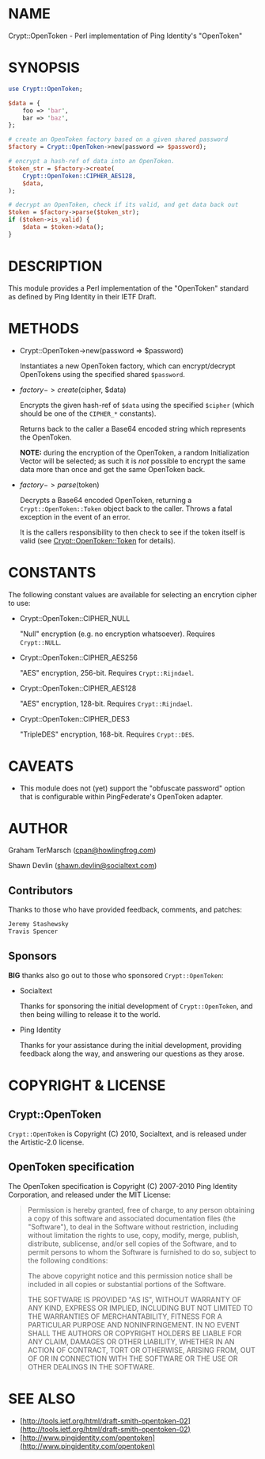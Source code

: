 # NAME

Crypt::OpenToken - Perl implementation of Ping Identity's "OpenToken"

# SYNOPSIS

```perl
use Crypt::OpenToken;

$data = {
    foo => 'bar',
    bar => 'baz',
};

# create an OpenToken factory based on a given shared password
$factory = Crypt::OpenToken->new(password => $password);

# encrypt a hash-ref of data into an OpenToken.
$token_str = $factory->create(
    Crypt::OpenToken::CIPHER_AES128,
    $data,
);

# decrypt an OpenToken, check if its valid, and get data back out
$token = $factory->parse($token_str);
if ($token->is_valid) {
    $data = $token->data();
}
```

# DESCRIPTION

This module provides a Perl implementation of the "OpenToken" standard as
defined by Ping Identity in their IETF Draft.

# METHODS

- Crypt::OpenToken->new(password => $password)

    Instantiates a new OpenToken factory, which can encrypt/decrypt OpenTokens
    using the specified shared `$password`.

- $factory->create($cipher, $data)

    Encrypts the given hash-ref of `$data` using the specified `$cipher` (which
    should be one of the `CIPHER_*` constants).

    Returns back to the caller a Base64 encoded string which represents the
    OpenToken.

    **NOTE:** during the encryption of the OpenToken, a random Initialization
    Vector will be selected; as such it is _not_ possible to encrypt the same
    data more than once and get the same OpenToken back.

- $factory->parse($token)

    Decrypts a Base64 encoded OpenToken, returning a `Crypt::OpenToken::Token`
    object back to the caller.  Throws a fatal exception in the event of an error.

    It is the callers responsibility to then check to see if the token itself is
    valid (see [Crypt::OpenToken::Token](https://metacpan.org/pod/Crypt%3A%3AOpenToken%3A%3AToken) for details).

# CONSTANTS

The following constant values are available for selecting an encrytion cipher
to use:

- Crypt::OpenToken::CIPHER\_NULL

    "Null" encryption (e.g. no encryption whatsoever).  Requires `Crypt::NULL`.

- Crypt::OpenToken::CIPHER\_AES256

    "AES" encryption, 256-bit.  Requires `Crypt::Rijndael`.

- Crypt::OpenToken::CIPHER\_AES128

    "AES" encryption, 128-bit.  Requires `Crypt::Rijndael`.

- Crypt::OpenToken::CIPHER\_DES3

    "TripleDES" encryption, 168-bit.  Requires `Crypt::DES`.

# CAVEATS

- This module does not (yet) support the "obfuscate password" option that is
configurable within PingFederate's OpenToken adapter.

# AUTHOR

Graham TerMarsch (cpan@howlingfrog.com)

Shawn Devlin (shawn.devlin@socialtext.com)

## Contributors

Thanks to those who have provided feedback, comments, and patches:

```perl
Jeremy Stashewsky
Travis Spencer
```

## Sponsors

**BIG** thanks also go out to those who sponsored `Crypt::OpenToken`:

- Socialtext

    Thanks for sponsoring the initial development of `Crypt::OpenToken`, and then
    being willing to release it to the world.

- Ping Identity

    Thanks for your assistance during the initial development, providing feedback
    along the way, and answering our questions as they arose.

# COPYRIGHT & LICENSE

## Crypt::OpenToken

`Crypt::OpenToken` is Copyright (C) 2010, Socialtext, and is released under
the Artistic-2.0 license.

## OpenToken specification

The OpenToken specification is Copyright (C) 2007-2010 Ping Identity
Corporation, and released under the MIT License:

> Permission is hereby granted, free of charge, to any person obtaining a copy
> of this software and associated documentation files (the "Software"), to deal
> in the Software without restriction, including without limitation the rights
> to use, copy, modify, merge, publish, distribute, sublicense, and/or sell
> copies of the Software, and to permit persons to whom the Software is
> furnished to do so, subject to the following conditions:
>
> The above copyright notice and this permission notice shall be included in all
> copies or substantial portions of the Software.
>
> THE SOFTWARE IS PROVIDED "AS IS", WITHOUT WARRANTY OF ANY KIND, EXPRESS OR
> IMPLIED, INCLUDING BUT NOT LIMITED TO THE WARRANTIES OF MERCHANTABILITY,
> FITNESS FOR A PARTICULAR PURPOSE AND NONINFRINGEMENT. IN NO EVENT SHALL THE
> AUTHORS OR COPYRIGHT HOLDERS BE LIABLE FOR ANY CLAIM, DAMAGES OR OTHER
> LIABILITY, WHETHER IN AN ACTION OF CONTRACT, TORT OR OTHERWISE, ARISING FROM,
> OUT OF OR IN CONNECTION WITH THE SOFTWARE OR THE USE OR OTHER DEALINGS IN THE
> SOFTWARE.

# SEE ALSO

- [http://tools.ietf.org/html/draft-smith-opentoken-02](http://tools.ietf.org/html/draft-smith-opentoken-02)
- [http://www.pingidentity.com/opentoken](http://www.pingidentity.com/opentoken)
